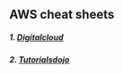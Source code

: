 ## AWS cheat sheets

##### 1. [Digitalcloud](https://digitalcloud.training/aws-cheat-sheets/#Services)

##### 2. [Tutorialsdojo](https://tutorialsdojo.com/aws-cheat-sheets/)
